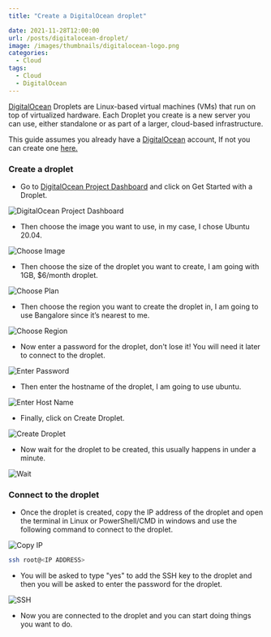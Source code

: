 ```yaml
---
title: "Create a DigitalOcean droplet"

date: 2021-11-28T12:00:00
url: /posts/digitalocean-droplet/
image: /images/thumbnails/digitalocean-logo.png
categories:
  - Cloud
tags:
  - Cloud
  - DigitalOcean
---
```


[DigitalOcean](https://m.do.co/c/96aa4c93885e) Droplets are Linux-based virtual machines (VMs) that run on top of virtualized hardware. Each Droplet you create is a new server you can use, either standalone or as part of a larger, cloud-based infrastructure.

This guide assumes you already have a [DigitalOcean](https://m.do.co/c/96aa4c93885e) account, If not you can create one [here.](https://m.do.co/c/96aa4c93885e)

### Create a droplet

- Go to [DigitalOcean Project Dashboard](https://cloud.digitalocean.com/projects) and click on Get Started with a Droplet.

![DigitalOcean Project Dashboard](/images/2021/create-digitalocean-droplet/get-started.png)

- Then choose the image you want to use, in my case, I chose Ubuntu 20.04.

![Choose Image](/images/2021/create-digitalocean-droplet/choose-os.png)

- Then choose the size of the droplet you want to create, I am going with 1GB, $6/month droplet.

![Choose Plan](/images/2021/create-digitalocean-droplet/choose-plan.png)

- Then choose the region you want to create the droplet in, I am going to use Bangalore since it’s nearest to me.

![Choose Region](/images/2021/create-digitalocean-droplet/choose-region.png)

- Now enter a password for the droplet, don't lose it! You will need it later to connect to the droplet.

![Enter Password](/images/2021/create-digitalocean-droplet/enter-password.png)

- Then enter the hostname of the droplet, I am going to use ubuntu.

![Enter Host Name](/images/2021/create-digitalocean-droplet/enter-hostname.png)

- Finally, click on Create Droplet.

![Create Droplet](/images/2021/create-digitalocean-droplet/create-droplet.png)

- Now wait for the droplet to be created, this usually happens in under a minute.

![Wait](/images/2021/create-digitalocean-droplet/wait-for-creation.png)

### Connect to the droplet

- Once the droplet is created, copy the IP address of the droplet and open the terminal in Linux or PowerShell/CMD in windows and use the following command to connect to the droplet.

![Copy IP](/images/2021/create-digitalocean-droplet/droplet-ready.png)

```sh
ssh root@<IP ADDRESS>
```

- You will be asked to type "yes" to add the SSH key to the droplet and then you will be asked to enter the password for the droplet.

![SSH](/images/2021/create-digitalocean-droplet/ssh-connect.png)

- Now you are connected to the droplet and you can start doing things you want to do.
